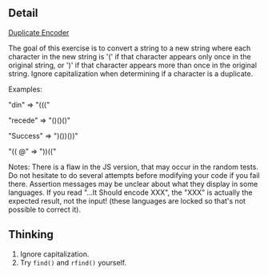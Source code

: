 ## Detail

[Duplicate Encoder](https://www.codewars.com/kata/duplicate-encoder/train/rust)

The goal of this exercise is to convert a string to a new string where each character in the new string is '(' if that character appears only once in the original string, or ')' if that character appears more than once in the original string. Ignore capitalization when determining if a character is a duplicate.

Examples:

"din" => "((("

"recede" => "()()()"

"Success" => ")())())"

"(( @" => "))((" 

Notes:
There is a flaw in the JS version, that may occur in the random tests. Do not hesitate to do several attempts before modifying your code if you fail there. 
Assertion messages may be unclear about what they display in some languages. If you read "...It Should encode XXX", the "XXX" is actually the expected result, not the input! (these languages are locked so that's not possible to correct it).

## Thinking

1. Ignore capitalization.
2. Try `find()` and `rfind()` yourself.